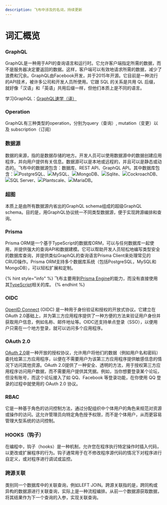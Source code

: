 ```yaml
---
description: 飞布中涉及的名词，持续更新
---
```


# 词汇概览

### GraphQL

GraphQL是一种用于API的查询语言和运行时。它允许客户端指定所需的数据，而不是服务器决定要返回的数据。这样，客户端可以有效地请求所需的数据，减少了浪费和冗余。GraphQL由Facebook开发，并于2015年开源。它目前是一种流行的API技术，被许多公司和开发人员所使用。它跟 SQL 的关系是共用 QL 后缀，就好像「汉语」和「英语」共用后缀一样，但他们本质上是不同的语言。

学习GraphQL：[GraphQL速学（译）](https://blog.biglion.top/2019/12/08/GraphQL%E9%80%9F%E5%AD%A6/)

### Operation

GraphQL有三种类型的operation，分别为query（查询）, mutation（变更）以及 subscription（订阅）

### 数据源

数据的来源，指的是数据存储的地方。开发人员可以使用数据源中的数据创建应用程序，并向用户提供有关信息。数据源可以是本地或远程的，并且可以是静态或动态的。飞布中的数据源包含：数据库、REST API、GraphQL API。其中数据库包含：![](http://localhost:9123/assets/PostgreSQL.2a7e38b3.svg)PostgreSQL、![](http://localhost:9123/assets/MySQL.1461110d.svg)MySQL、![](http://localhost:9123/assets/MongoDB.491466e8.svg)MongoDB、![](http://localhost:9123/assets/SQLite.48a4dbe0.svg)Sqlite、![](http://localhost:9123/assets/CockroachDB.2c178614.svg)CockroachDB、![](http://localhost:9123/assets/SQLServer.bda97784.svg)SQL Server、![](http://localhost:9123/assets/Planetscale.7a27b09b.svg)Plantscale、![](http://localhost:9123/assets/MariaDB.6fe1963e.svg)MariaDB。

### 超图

本质上是由所有数据源内省出的GraphQL  schema组成的超级GraphQL  schema。目的是，用GraphQL协议统一不同类型数据源，便于实现跨源编排和查询。

### Prisma

Prisma ORM是一个基于TypeScript的数据库ORM，可以与任何数据库一起使用，并提供强大的查询API和数据建模。它可以帮助开发人员轻松地编写类型安全的数据库查询，并提供类似GraphQL的查询语言Prisma Client来处理常见的CRUD操作。Prisma ORM支持多个数据库系统（包括PostgreSQL，MySQL和MongoDB），可以轻松扩展和定制。

{% hint style="info" %}
飞布主要用到[Prisma Engine](https://github.com/prisma/prisma-engines)的能力，而没有直接使用其[TypeScript](https://github.com/prisma/prisma)相关的库。
{% endhint %}

### OIDC

[OpenID Connect](https://www.cnblogs.com/linianhui/p/openid-connect-core.html) (OIDC) 是一种用于身份验证和授权的开放式协议。它建立在OAuth 2.0基础上，并为第三方应用程序提供了一种方便的方法来验证用户身份并获取用户信息，例如名称、邮件地址等。OIDC还支持单点登录（SSO），以便用户只需在一个地方登录，就可以访问多个应用程序。

### OAuth 2.0 <a href="#toc_0" id="toc_0"></a>

[OAuth 2.0](https://www.cnblogs.com/Wddpct/p/8976480.html#52-implicit-flow)是一种开放的授权协议，允许用户将他们的数据（例如用户名和密码）委托给第三方应用程序，以便在不需要用户为该第三方应用程序提供敏感信息的情况下访问其他资源。OAuth 2.0提供了一种安全、透明的方法，用于授权第三方应用程序访问用户数据，而不需要用户提供其凭据。例如，当你想要登录某个论坛，但没有账号，而这个论坛接入了如 QQ、Facebook 等登录功能，在你使用 QQ 登录的过程中就使用的 OAuth 2.0 协议。

### RBAC

它是一种基于角色的访问控制方法，通过分配组织中个体用户的角色来规范对资源或操作的访问。这允许管理员向特定角色授予权限，而不是个体用户，从而更容易管理大型系统的访问控制。

### HOOKS（钩子）

在编程中，钩子（hooks）是一种机制，允许您在程序执行特定操作时插入代码，以更改或扩展程序的行为。钩子通常用于在不修改程序源代码的情况下对程序进行自定义，或对程序进行调试或监控。

### 跨源关联

类别同一个数据库中的关联查询，例如LEFT JOIN。跨源关联指的是，跨同构或异构的数据源进行关联查询，实际上是一种流程编排。从前一个数据源获取数据，将其结果作为下一个查询的入参，实现关联查询。





